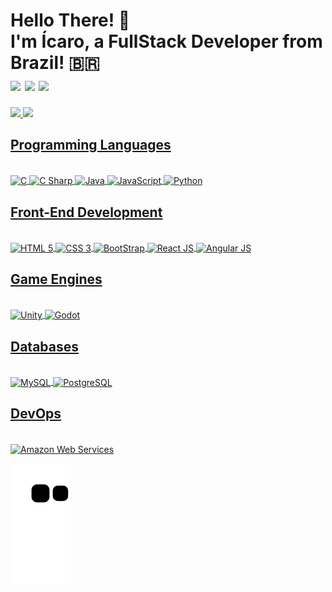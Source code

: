 <div>
  <h1>
    Hello There! 👋 <br>
    I'm Ícaro, a FullStack Developer from Brazil! 🇧🇷 <br>
    <div>
      <a href="https://twitter.com/siricarus_" target="_blank"> <img src="https://img.shields.io/badge/Twitter-1DA1F2?style=for-the-badge&logo=twitter&logoColor=white"></a>
    <a href="https://instagram.com/icarus_nathan" target="_blank"><img src="https://img.shields.io/badge/-Instagram-%23E4405F?style=for-the-badge&logo=instagram&logoColor=white" target="_blank"></a>
    <a href="https://www.linkedin.com/in/ícaro-barboza-0321431a0" target="_blank"><img src="https://img.shields.io/badge/-LinkedIn-%230077B5?style=for-the-badge&logo=linkedin&logoColor=white" target="_blank"></a>
    </div>
  </h1>
</div>

<div>
  <a href="https://github.com/IcarusNB">
  <img height="180em" src="https://github-readme-stats.vercel.app/api?username=IcarusNB&show_icons=true&theme=dracula&include_all_commits=true&count_private=true"/>
  <img height="180em" src="https://github-readme-stats.vercel.app/api/top-langs/?username=IcarusNB&layout=compact&langs_count=7&theme=dracula"/>
</div>
  
<div>
  <h2>Programming Languages</h2>
  <div style="display: inline_block"> <br>
    <img align="center" alt="C" height="50" width="50" src="https://cdn.jsdelivr.net/gh/devicons/devicon/icons/c/c-original.svg">
    <img align="center" alt="C Sharp" height="50" width="50" src="https://cdn.jsdelivr.net/gh/devicons/devicon/icons/csharp/csharp-original.svg">
    <img align="center" alt="Java" height="50" width="50" src="https://cdn.jsdelivr.net/gh/devicons/devicon/icons/java/java-original.svg">
    <img align="center" alt="JavaScript" height="50" width="50" src="https://cdn.jsdelivr.net/gh/devicons/devicon/icons/javascript/javascript-original.svg">
    <img align="center" alt="Python" height="50" width="50" src="https://cdn.jsdelivr.net/gh/devicons/devicon/icons/python/python-original.svg">
  </div>
</div>
  
<div>
  <h2>Front-End Development</h2>
  <div style="display: inline_block"> <br>
    <img align="center" alt="HTML 5" height="50" width="50" src="https://cdn.jsdelivr.net/gh/devicons/devicon/icons/html5/html5-original.svg">
    <img align="center" alt="CSS 3" height="50" width="50" src="https://cdn.jsdelivr.net/gh/devicons/devicon/icons/css3/css3-original.svg">
    <img align="center" alt="BootStrap" height="50" width="50" src="https://cdn.jsdelivr.net/gh/devicons/devicon/icons/bootstrap/bootstrap-original.svg">
    <img align="center" alt="React JS" height="50" width="50" src="https://cdn.jsdelivr.net/gh/devicons/devicon/icons/react/react-original.svg">
    <img align="center" alt="Angular JS" height="50" width="50" src="https://cdn.jsdelivr.net/gh/devicons/devicon/icons/angularjs/angularjs-original.svg">
  </div>
</div>
  
<div>
  <h2>Game Engines</h2>
  <div style="display: inline_block"> <br>
    <img align="center" alt="Unity" height="50" width="50" src="https://cdn.jsdelivr.net/gh/devicons/devicon/icons/unity/unity-original.svg">
    <img align="center" alt="Godot" height="50" width="50" src="https://cdn.jsdelivr.net/gh/devicons/devicon/icons/godot/godot-original.svg">
  </div>
</div>
  
<div>
  <h2>Databases</h2>
  <div style="display: inline_block"> <br>
    <img align="center" alt="MySQL" height="50" width="50" src="https://cdn.jsdelivr.net/gh/devicons/devicon/icons/mysql/mysql-original.svg">
    <img align="center" alt="PostgreSQL" height="50" width="50" src="https://cdn.jsdelivr.net/gh/devicons/devicon/icons/postgresql/postgresql-original.svg">
  </div>
</div>
 
<div>
  <h2>DevOps</h2>
  <div style="display: inline_block"> <br>
    <img align="center" alt="Amazon Web Services" height="50" width="50" src="https://cdn.jsdelivr.net/gh/devicons/devicon/icons/amazonwebservices/amazonwebservices-original.svg">
  </div>
</div>

![Snake animation](https://github.com/IcarusNB/IcarusNB/blob/output/github-contribution-grid-snake.svg)
